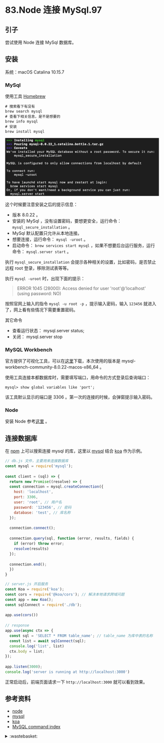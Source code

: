 # 83.Node 连接 MySql.97
## <a name="start"></a> 引子
尝试使用 Node 连接 MySql 数据库。
## 安装
系统：macOS Catalina 10.15.7

### MySql
使用工具 [Homebrew][url-1]
```
# 搜索看下有没有
brew search mysql
# 查看下相关信息，是不是想要的
brew info mysql
# 安装
brew install mysql
```
![84-mysql-install][url-local-1]

这个时候要注意安装之后的提示信息：
- 版本 8.0.22 。
- 安装的 MySql ，没有设置密码，要想更安全，运行命令：`mysql_secure_installation` 。
- MySql 默认配置只允许从本地连接。
- 想要连接，运行命令： `mysql -uroot` 。
- 启动命令： `brew services start mysql` ，如果不想要后台运行服务，运行命令： `mysql.server start` 。

执行 `mysql_secure_installation` 会提示各种相关的设置，比如密码，是否禁止远程 root 登录，移除测试表等等。

执行 `mysql -uroot` 时，出现下面的提示：
> ERROR 1045 (28000): Access denied for user 'root'@'localhost' (using password: NO)

按照官网上输入的指令 `mysql -u root -p` ，提示输入密码，输入 `123456` 就进入了，网上看有些情况下需要重置密码。

其它命令
- 查看运行状态： mysql.server status;
- 关闭： mysql.server stop

### MySQL Workbench
官方提供了可视化工具，可以在[这里][url-website-2]下载，本次使用的版本是 mysql-workbench-community-8.0.22-macos-x86_64 。

使用工具连接本都数据库时，需要填写端口，用命令的方式登录后查询端口：
```
mysql> show global variables like 'port';
```
该工具默认显示的端口是 3306 。第一次的连接的时候，会弹窗提示输入密码。


### Node
安装 Node 参考[这里][url-artilcle-1] 。

## 连接数据库
在 [npm][url-website-1] 上可以搜索连接 mysql 的库，这里以 [mysql][url-github-1] 结合 [koa][url-github-2] 作为示例。

```js
// db.js 文件，主要用来连接数据库
const mysql = require('mysql');

const client = (sql) => {
  return new Promise((resolve) => {
  const connection = mysql.createConnection({
    host: 'localhost',
    port: 3306,
    user: 'root', // 用户名
    password: '123456', // 密码
    database: 'test', // 库名称
  });

  connection.connect();

  connection.query(sql, function (error, results, fields) {
    if (error) throw error;
    resolve(results)
  });

  connection.end();
  })
}
```

```js
// server.js 开启服务
const Koa = require('koa');
const cors = require('@koa/cors'); // 解决本地请求跨域问题
const app = new Koa();
const sqlConnect = require('./db');

app.use(cors())

// response
app.use(async ctx => {
  const sql = 'SELECT * FROM table_name'; // table_name 为库中表的名称
  const list = await sqlConnect(sql);
  console.log('list', list)
  ctx.body = list;
});

app.listen(3000);
console.log('server is running at http://localhost:3000')
```
正常启动后，前端页面请求一下 `http://localhost:3000` 就可以看到效果。
## <a name="reference"></a> 参考资料
- [node][url-website-3]
- [mysql][url-github-1]
- [koa][url-github-2]
- [MySQL command index][url-docs-1]

[url-artilcle-1]:https://www.runoob.com/nodejs/nodejs-install-setup.html
[url-website-1]:https://www.npmjs.com
[url-website-2]:https://dev.mysql.com/downloads/workbench/
[url-github-1]:https://github.com/mysqljs/mysql
[url-github-2]:https://github.com/koajs/koa
[url-website-3]:https://nodejs.org/zh-cn/
[url-docs-1]:https://dev.mysql.com/doc/refman/8.0/en/indexes.html
[url-1]:https://brew.sh

[url-local-1]:../images/84/mysql-install.png


<details>
<summary>:wastebasket:</summary>

进击的巨人最终季，在第 5 集里面终于把整体的故事背景讲了出来，过了这么久才揭露出来，真是藏了好久。前期的故事讲述的皇室，建立城墙的最开始的人是思想迂腐顽固的反派，现在倒好了，反而是真正的和平爱好者。

![84-poster][url-local-poster]

</details>

[url-local-poster]:../images/84/poster.png